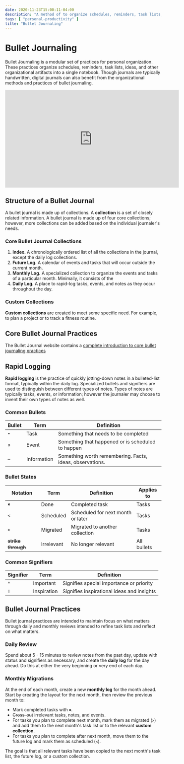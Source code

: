 ```yaml
---
date: 2020-11-23T15:00:11-04:00
description: "A method of to organize schedules, reminders, task lists, and brainstorming with into a single notebook"
tags: [ "personal-productivity" ]
title: "Bullet Journaling"
---
```


# Bullet Journaling

Bullet Journaling is a modular set of practices for personal organization. These practices organize schedules, reminders, task lists, ideas, and other organizational artifacts into a single notebook. Though journals are typically handwritten, digital journals can also benefit from the organizational methods and practices of bullet journaling.

<iframe width="560" height="315" src="https://www.youtube.com/embed/fm15cmYU0IM" frameborder="0" allow="accelerometer; autoplay; clipboard-write; encrypted-media; gyroscope; picture-in-picture" allowfullscreen></iframe>

## Structure of a Bullet Journal

A bullet journal is made up of collections. A **collection** is a set of closely related information. A bullet journal is made up of four core collections; however, more collections can be added based on the individual journaler's needs.

### Core Bullet Journal Collections

1. **Index.** A chronologically ordered list of all the collections in the journal, except the daily log collections.
1. **Future Log.** A calendar of events and tasks that will occur outside the current month.
1. **Monthly Log.** A specialized collection to organize the events and tasks of a particular month. Minimally, it consists of the
1. **Daily Log.** A place to rapid-log tasks, events, and notes as they occur throughout the day.

### Custom Collections

**Custom collections** are created to meet some specific need. For example, to plan a project or to track a fitness routine.

## Core Bullet Journal Practices

The Bullet Journal website contains a [complete introduction to core bullet journaling practices](https://bulletjournal.com/pages/learn)

## Rapid Logging

**Rapid logging** is the practice of quickly jotting-down notes in a bulleted-list format, typically within the daily log. Specialized bullets and signifiers are used to distinguish between different types of notes. Types of notes are typically tasks, events, or information; however the journaler may choose to invent their own types of notes as well.

### Common Bullets

| Bullet | Term        | Definition                                               |
| ------ | ----------- | -------------------------------------------------------- |
| `•`    | Task        | Something that needs to be completed                     |
| `o`    | Event       | Something that happened or is scheduled to happen        |
| `—`    | Information | Something worth remembering. Facts, ideas, observations. |

### Bullet States

| Notation           | Term       | Definition                        | Applies to  |
| ------------------ | ---------- | --------------------------------- | ----------- |
| `✖`                | Done       | Completed task                    | Tasks       |
| `<`                | Scheduled  | Scheduled for next month or later | Tasks       |
| `>`                | Migrated   | Migrated to another collection    | Tasks       |
| ~~strike through~~ | Irrelevant | No longer relevant                | All bullets |

### Common Signifiers

| Signifier | Term        | Definition                                 |
| --------- | ----------- | ------------------------------------------ |
| `*`       | Important   | Signifies special importance or priority   |
| `!`       | Inspiration | Signifies inspirational ideas and insights |

## Bullet Journal Practices

Bullet journal practices are intended to maintain focus on what matters through daily and monthly reviews intended to refine task lists and reflect on what matters.

### Daily Review

Spend about 5 - 15 minutes to review notes from the past day, update with status and signifiers as necessary, and create the **daily log** for the day ahead. Do this at either the very beginning or very end of each day.

### Monthly Migrations

At the end of each month, create a new **monthly log** for the month ahead. Start by creating the layout for the next month, then review the previous month to:

* Mark completed tasks with `✖`.
* ~~Cross-out~~ irrelevant tasks, notes, and events.
* For tasks you plan to complete next month, mark them as migrated (`>`) and add them to the next month's task list or to the relevant **custom collection**.
* For tasks you plan to complete after next month, move them to the future log and mark them as scheduled (`<`).

The goal is that all relevant tasks have been copied to the next month's task list, the future log, or a custom collection.
